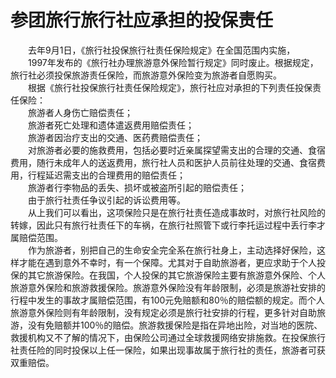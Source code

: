 # 参团旅行旅行社应承担的投保责任  

&emsp;&emsp;去年9月1日，《旅行社投保旅行社责任保险规定》在全国范围内实施，  
&emsp;&emsp;1997年发布的《旅行社办理旅游意外保险暂行规定》同时废止。根据规定，旅行社必须投保旅游责任保险，而旅游意外保险变为旅游者自愿购买。  
&emsp;&emsp;根据《旅行社投保旅行社责任保险规定》，旅行社应对承担的下列责任投保责任保险：  
&emsp;&emsp;旅游者人身伤亡赔偿责任；  
&emsp;&emsp;旅游者死亡处理和遗体遣返费用赔偿责任；  
&emsp;&emsp;旅游者因治疗支出的交通、医药费赔偿责任；  
&emsp;&emsp;对旅游者必要的施救费用，包括必要时近亲属探望需支出的合理的交通、食宿费用，随行未成年人的送返费用，旅行社人员和医护人员前往处理的交通、食宿费用，行程延迟需支出的合理费用的赔偿责任；  
&emsp;&emsp;旅游者行李物品的丢失、损坏或被盗所引起的赔偿责任；  
&emsp;&emsp;由于旅行社责任争议引起的诉讼费用等。  
&emsp;&emsp;从上我们可以看出，这项保险只是在旅行社责任造成事故时，对旅行社风险的转嫁，因此只有旅行社责任下的车祸，在旅行社照管下或行李托运过程中丢行李才属赔偿范围。  
&emsp;&emsp;作为旅游者，别把自己的生命安全完全系在旅行社身上，主动选择好保险，这样才能在遇到意外不幸时，有一个保障。尤其对于自助旅游者，更应求助于个人投保的其它旅游保险。在我国，个人投保的其它旅游保险主要有旅游意外保险、个人旅游意外保险和旅游救援保险。旅游意外保险没有年龄限制，必须是旅游社安排的行程中发生的事故才属赔偿范围，有100元免赔额和80％的赔偿额的规定。而个人旅游意外保险则有年龄限制，没有规定必须是旅行社安排的行程，更多针对自助旅游，没有免赔额并100％的赔偿。旅游救援保险是指在异地出险，对当地的医院、救援机构又不了解的情况下，由保险公司通过全球救援网络安排施救。在投保旅行社责任险的同时投保以上任一保险，如果出现事故属于旅行社的责任，旅游者可获双重赔偿。  
